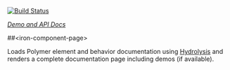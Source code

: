 
<!---

This README is automatically generated from the comments in these files:
iron-component-page.html

Edit those files, and our readme bot will duplicate them over here!
Edit this file, and the bot will squash your changes :)

The bot does some handling of markdown. Please file a bug if it does the wrong
thing! https://github.com/PolymerLabs/tedium/issues

-->

[![Build Status](https://travis-ci.org/PolymerElements/iron-component-page.svg?branch=master)](https://travis-ci.org/PolymerElements/iron-component-page)

_[Demo and API Docs](https://elements.polymer-project.org/elements/iron-component-page)_


##&lt;iron-component-page&gt;

Loads Polymer element and behavior documentation using
[Hydrolysis](https://github.com/PolymerLabs/hydrolysis) and renders a complete
documentation page including demos (if available).


